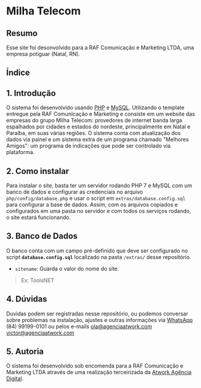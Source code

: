 # Milha Telecom

## Resumo

Esse site foi desonvolvido para a RAF Comunicação e Marketing LTDA, uma empresa potiguar (Natal, RN).

## Índice

## 1. Introdução

O sistema foi desenvolvido usando [PHP](http://php.net) e [MySQL](http://mysql.com). Utilizando o template entregue pela RAF Comunicação e Marketing e consiste em um website das empresas do grupo Milha Telecom: provedores de internet banda larga espalhados por cidades e estados do nordeste, principalmente em Natal e Paraíba, em suas várias regiões. O sistema conta com atualização dos dados via painel e um sistema extra de um programa chamado "Melhores Amigos": um programa de indicações que pode ser controlado via plataforma.

## 2. Como instalar

Para instalar o site, basta ter um servidor rodando PHP 7 e MySQL com um banco de dados e configurar as credenciais no arquivo `php/config/database.php` e usar o script em `extras/database.config.sql` para configurar a base de dados. Assim, com os arquivos copiados e configurados em uma pasta no servidor e com todos os serviços rodando, o site estará funcionando.

## 3. Banco de Dados

O banco conta com um campo pré-definido que deve ser configurado no script **`database.config.sql`** localizado na pasta `/extras/` desse repositório.

- `sitename`: Guarda o valor do nome do site.

> Ex: ToolsNET

## 4. Dúvidas

Duvidas podem ser registradas nesse repositório, ou podemos conversar sobre problemas na instalação, ajustes e outras informações via [WhatsApp](https://wa.me/558491990101) (84) 99199-0101 ou pelos e-mails <ola@agenciaatwork.com> <victor@agenciaatwork.com>

## 5. Autoria

O sistema foi desenvolvido sob encomenda para a RAF Comunicação e Marketing LTDA através de uma realização terceirizada da [Atwork Agência Digital](http://agenciaatwork.com).
